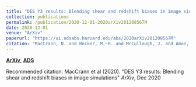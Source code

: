 ```yaml
---
title: "DES Y3 results: Blending shear and redshift biases in image simulations"
collection: publications
permalink: /publication/2020-12-01-2020arXiv201208567M
date: 2020-12-01
venue: "ArXiv"
paperurl: "https://ui.adsabs.harvard.edu/abs/2020arXiv201208567M"
citation: "MacCrann, N. and Becker, M.~R. and McCullough, J. and Amon, A. and Gruen, D. and Jarvis, M. and Choi, A. and Troxel, M.~A. and Sheldon, E. and Yanny, B. and Herner, K. and Dodelson, S. and Zuntz, J. and Eckert, K. and Rollins, R.~P. and Varga, T.~N. and Bernstein, G.~M. and Gruendl, R.~A. and Harrison, I. and Hartley, W.~G. and Sevilla-Noarbe, I. and Pieres, A. and Bridle, S.~L. and Myles, J. and Alarcon, A. and Everett, S. and S'anchez, C. and Huff, E.~M. and Tarsitano, F. and Gatti, M. and Secco, L.~F. and Abbott, T.~M.~C. and Aguena, M. and Allam, S. and Annis, J. and Bacon, D. and Bertin, E. and Brooks, D. and Burke, D.~L. and Carnero Rosell, A. and Carrasco Kind, M. and Carretero, J. and Costanzi, M. and Crocce, M. and Pereira, M.~E.~S. and De Vicente, J. and Desai, S. and Diehl, H.~T. and Dietrich, J.~P. and Doel, P. and Eifler, T.~F. and Ferrero, I. and Fert'e, A. and Flaugher, B. and Fosalba, P. and Frieman, J. and Garc'ia-Bellido, J. and Gaztanaga, E. and Gerdes, D.~W. and Giannantonio, T. and Gschwend, J. and Gutierrez, G. and Hinton, S.~R. and Hollowood, D.~L. and Honscheid, K. and James, D.~J. and Lahav, O. and Lima, M. and Maia, M.~A.~G. and March, M. and Marshall, J.~L. and Martini, P. and Melchior, P. and Menanteau, F. and Miquel, R. and Mohr, J.~J. and Morgan, R. and Muir, J. and Ogando, R.~L.~C. and Palmese, A. and Paz-Chinch'on, F. and Plazas, A.~A. and Rodriguez-Monroy, M. and Roodman, A. and Samuroff, S. and Sanchez, E. and Scarpine, V. and Serrano, S. and Smith, M. and Soares-Santos, M. and Suchyta, E. and Swanson, M.~E.~C. and Tarle, G. and Thomas, D. and To, C. and Wilkinson, R.~D.. &quot;DES Y3 results: Blending shear and redshift biases in image simulations.&quot; <i>ArXiv</i>, Dec 2020"
---
```


[**ArXiv**](https://arxiv.org/abs/2012.08567), [**ADS**](https://ui.adsabs.harvard.edu/abs/2020arXiv201208567M)

Recommended citation: MacCrann et al (2020). "DES Y3 results: Blending shear and redshift biases in image simulations" <i>ArXiv</i>, Dec 2020
